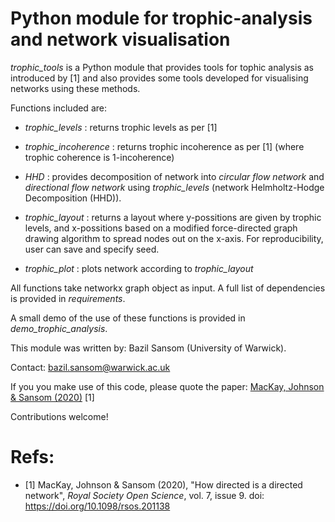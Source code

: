# Python module for trophic-analysis and network visualisation

*trophic_tools* is a Python module that provides tools for tophic analysis as introduced by [1] 
and also provides some tools developed for visualising networks using these methods.

Functions included are:

- *trophic_levels*       : returns trophic levels as per [1]

- *trophic_incoherence*  : returns trophic incoherence as per [1] (where trophic coherence is 1-incoherence)

- *HHD*                  : provides decomposition of network into *circular flow network* and *directional flow network* using *trophic_levels* (network Helmholtz-Hodge Decomposition (HHD)).

- *trophic_layout*       : returns a layout where y-possitions are given by trophic levels, and x-possitions based on a modified force-directed graph drawing algorithm to spread nodes out on the x-axis. For reproducibility, user can save and specify seed.

- *trophic_plot*         : plots network according to *trophic_layout*



All functions take networkx graph object as input. A full list of dependencies is provided in *requirements*.

A small demo of the use of these functions is provided in *demo_trophic_analysis*.

This module was written by: Bazil Sansom (University of Warwick).

Contact: bazil.sansom@warwick.ac.uk

If you you make use of this code, please quote the paper: [MacKay, Johnson & Sansom (2020)](https://doi.org/10.1098/rsos.201138) [1]

Contributions welcome!

# Refs:

- [1] MacKay, Johnson & Sansom (2020), "How directed is a directed network", *Royal Society Open Science*, vol. 7, issue 9. doi: https://doi.org/10.1098/rsos.201138

